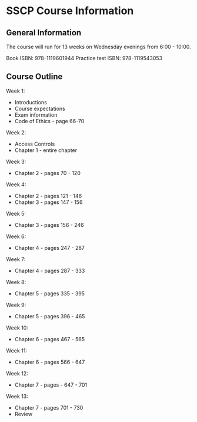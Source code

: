 # SSCP Course Information

## General Information

The course will run for 13 weeks on Wednesday evenings from 6:00 - 10:00.

Book ISBN: 978-1119601944
Practice test ISBN: 978-1119543053

## Course Outline

Week 1: 

- Introductions
- Course expectations
- Exam information
- Code of Ethics - page 66-70

Week 2:

- Access Controls
- Chapter 1 - entire chapter

Week 3:

- Chapter 2 - pages 70 - 120

Week 4:

- Chapter 2 - pages 121 - 146
- Chapter 3 - pages 147 - 156

Week 5:

- Chapter 3 - pages 156 - 246

Week 6:

- Chapter 4 - pages 247 - 287

Week 7:

- Chapter 4 - pages 287  - 333

Week 8:

- Chapter 5 - pages 335 - 395

Week 9:

- Chapter 5 - pages 396 - 465

Week 10:

- Chapter 6 - pages 467 - 565

Week 11:

- Chapter 6 - pages 566 - 647

Week 12:

- Chapter 7 - pages - 647 - 701

Week 13:

- Chapter 7 - pages 701 - 730 
- Review